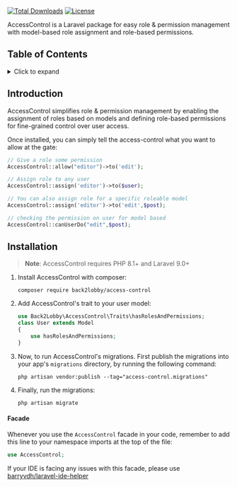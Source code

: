 <p>
<a href="https://packagist.org/packages/back2lobby/access-control"><img src="https://poser.pugx.org/back2lobby/access-control/d/total.svg" alt="Total Downloads"></a>
<a href="https://github.com/back2lobby/access-control/blob/master/LICENSE.txt"><img src="https://poser.pugx.org/back2lobby/access-control/license.svg" alt="License"></a>
</p>

AccessControl is a Laravel package for easy role & permission management with model-based role assignment and role-based permissions.
## Table of Contents

<details><summary>Click to expand</summary><p>

- [Introduction](#introduction)
- [Installation](#installation)
</p></details>

## Introduction

AccessControl simplifies role & permission management by enabling the assignment of roles based on models and defining role-based permissions for fine-grained control over user access.

Once installed, you can simply tell the access-control what you want to allow at the gate:

```php
// Give a role some permission
AccessControl::allow("editor")->to('edit');

// Assign role to any user
AccessControl::assign('editor')->to($user);

// You can also assign role for a specific roleable model
AccessControl::assign('editor')->to('edit',$post);

// checking the permission on user for model based
AccessControl::canUserDo("edit",$post); 
```


## Installation

> **Note**: AccessControl requires PHP 8.1+ and Laravel 9.0+

1) Install AccessControl with composer:

    ```
    composer require back2lobby/access-control
    ```

2) Add AccessControl's trait to your user model:

    ```php
    use Back2Lobby\AccessControl\Traits\hasRolesAndPermissions;
    class User extends Model
    {
        use hasRolesAndPermissions;
    }
    ```

3) Now, to run AccessControl's migrations. First publish the migrations into your app's `migrations` directory, by running the following command:

    ```
    php artisan vendor:publish --tag="access-control.migrations"
    ```

4) Finally, run the migrations:

    ```
    php artisan migrate
    ```

#### Facade

Whenever you use the `AccessControl` facade in your code, remember to add this line to your namespace imports at the top of the file:

```php
use AccessControl;
```

If your IDE is facing any issues with this facade, please use [barryvdh/laravel-ide-helper](https://github.com/barryvdh/laravel-ide-helper)
